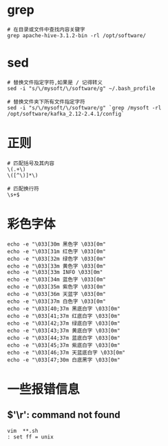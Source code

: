 # grep
```shell script
# 在目录或文件中查找内容关键字
grep apache-hive-3.1.2-bin -rl /opt/software/
```
# sed
```shell script
# 替换文件指定字符,如果是 / 记得转义
sed -i "s/\/mysoft/\/software/g" ~/.bash_profile 

# 替换文件夹下所有文件指定字符
sed -i "s/\/mysoft/\/software/g" `grep /mysoft -rl /opt/software/kafka_2.12-2.4.1/config`
```
# 正则
```shell script
# 匹配括号及其内容
\(.+\)
\([^\)]*\)

# 匹配换行符
\s+$
```

# 彩色字体
```shell script
echo -e "\033[30m 黑色字 \033[0m"
echo -e "\033[31m 红色字 \033[0m"
echo -e "\033[32m 绿色字 \033[0m"
echo -e "\033[33m 黄色字 \033[0m"
echo -e "\033[33m INFO \033[0m"
echo -e "\033[34m 蓝色字 \033[0m"
echo -e "\033[35m 紫色字 \033[0m"
echo -e "\033[36m 天蓝字 \033[0m"
echo -e "\033[37m 白色字 \033[0m"
echo -e "\033[40;37m 黑底白字 \033[0m"
echo -e "\033[41;37m 红底白字 \033[0m"
echo -e "\033[42;37m 绿底白字 \033[0m"
echo -e "\033[43;37m 黄底白字 \033[0m"
echo -e "\033[44;37m 蓝底白字 \033[0m"
echo -e "\033[45;37m 紫底白字 \033[0m"
echo -e "\033[46;37m 天蓝底白字 \033[0m"
echo -e "\033[47;30m 白底黑字 \033[0m"
```

# 一些报错信息 
## $'\r': command not found
```shell script
vim  **.sh
: set ff = unix
```
